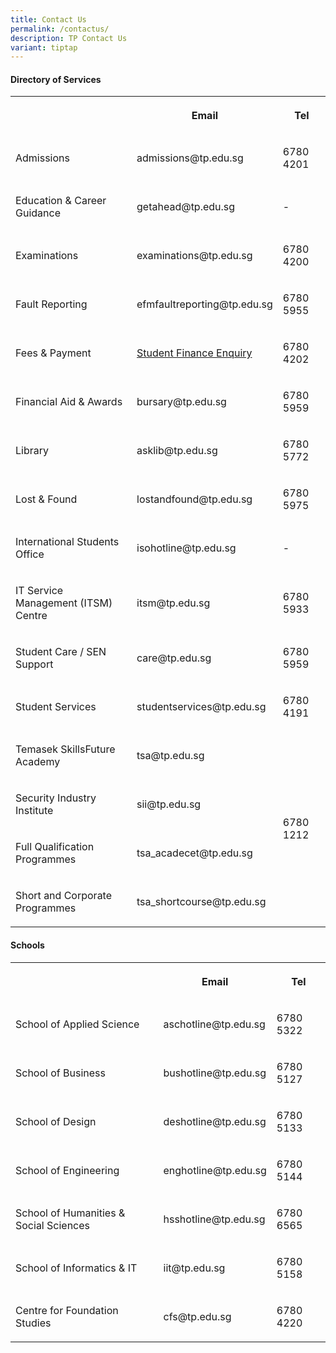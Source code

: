 ```yaml
---
title: Contact Us
permalink: /contactus/
description: TP Contact Us
variant: tiptap
---
```

<h4><strong>Directory of Services</strong></h4>
<table>
<tbody>
<tr>
<th rowspan="1" colspan="1">
<p></p>
</th>
<th rowspan="1" colspan="1">
<p><strong>Email</strong>
</p>
</th>
<th rowspan="1" colspan="1">
<p><strong>Tel</strong>
</p>
</th>
</tr>
<tr>
<td rowspan="1" colspan="1">
<p>Admissions</p>
</td>
<td rowspan="1" colspan="1">
<p>admissions@tp.edu.sg</p>
</td>
<td rowspan="1" colspan="1">
<p>6780 4201</p>
</td>
</tr>
<tr>
<td rowspan="1" colspan="1">
<p>Education &amp; Career Guidance</p>
</td>
<td rowspan="1" colspan="1">
<p>getahead@tp.edu.sg</p>
</td>
<td rowspan="1" colspan="1">
<p>-</p>
</td>
</tr>
<tr>
<td rowspan="1" colspan="1">
<p>Examinations</p>
</td>
<td rowspan="1" colspan="1">
<p>examinations@tp.edu.sg</p>
</td>
<td rowspan="1" colspan="1">
<p>6780 4200</p>
</td>
</tr>
<tr>
<td rowspan="1" colspan="1">
<p>Fault Reporting</p>
</td>
<td rowspan="1" colspan="1">
<p>efmfaultreporting@tp.edu.sg</p>
</td>
<td rowspan="1" colspan="1">
<p>6780 5955</p>
</td>
</tr>
<tr>
<td rowspan="1" colspan="1">
<p>Fees &amp; Payment</p>
</td>
<td rowspan="1" colspan="1">
<p><a href="https://go.gov.sg/fnahotline" rel="noopener noreferrer nofollow" target="_blank">Student Finance Enquiry</a>
</p>
</td>
<td rowspan="1" colspan="1">
<p>6780 4202</p>
</td>
</tr>
<tr>
<td rowspan="1" colspan="1">
<p>Financial Aid &amp; Awards</p>
</td>
<td rowspan="1" colspan="1">
<p>bursary@tp.edu.sg</p>
</td>
<td rowspan="1" colspan="1">
<p>6780 5959</p>
</td>
</tr>
<tr>
<td rowspan="1" colspan="1">
<p>Library</p>
</td>
<td rowspan="1" colspan="1">
<p>asklib@tp.edu.sg</p>
</td>
<td rowspan="1" colspan="1">
<p>6780 5772</p>
</td>
</tr>
<tr>
<td rowspan="1" colspan="1">
<p>Lost &amp; Found</p>
</td>
<td rowspan="1" colspan="1">
<p>lostandfound@tp.edu.sg</p>
</td>
<td rowspan="1" colspan="1">
<p>6780 5975</p>
</td>
</tr>
<tr>
<td rowspan="1" colspan="1">
<p>International Students Office</p>
</td>
<td rowspan="1" colspan="1">
<p>isohotline@tp.edu.sg</p>
</td>
<td rowspan="1" colspan="1">
<p>-</p>
</td>
</tr>
<tr>
<td rowspan="1" colspan="1">
<p>IT Service Management (ITSM) Centre</p>
</td>
<td rowspan="1" colspan="1">
<p>itsm@tp.edu.sg</p>
</td>
<td rowspan="1" colspan="1">
<p>6780 5933</p>
</td>
</tr>
<tr>
<td rowspan="1" colspan="1">
<p>Student Care / SEN Support</p>
</td>
<td rowspan="1" colspan="1">
<p>care@tp.edu.sg</p>
</td>
<td rowspan="1" colspan="1">
<p>6780 5959</p>
</td>
</tr>
<tr>
<td rowspan="1" colspan="1">
<p>Student Services</p>
</td>
<td rowspan="1" colspan="1">
<p>studentservices@tp.edu.sg</p>
</td>
<td rowspan="1" colspan="1">
<p>6780 4191</p>
</td>
</tr>
<tr>
<td rowspan="1" colspan="1">
<p>Temasek SkillsFuture Academy</p>
</td>
<td rowspan="1" colspan="1">
<p>tsa@tp.edu.sg</p>
</td>
<td rowspan="4" colspan="1">
<p>6780 1212</p>
</td>
</tr>
<tr>
<td rowspan="1" colspan="1">
<p>Security Industry Institute</p>
</td>
<td rowspan="1" colspan="1">
<p>sii@tp.edu.sg</p>
</td>
</tr>
<tr>
<td rowspan="1" colspan="1">
<p>Full Qualification Programmes</p>
</td>
<td rowspan="1" colspan="1">
<p>tsa_acadecet@tp.edu.sg</p>
</td>
</tr>
<tr>
<td rowspan="1" colspan="1">
<p>Short and Corporate Programmes</p>
</td>
<td rowspan="1" colspan="1">
<p>tsa_shortcourse@tp.edu.sg</p>
</td>
</tr>
</tbody>
</table>
<h4><strong>Schools</strong></h4>
<table>
<tbody>
<tr>
<th rowspan="1" colspan="1">
<p></p>
</th>
<th rowspan="1" colspan="1">
<p><strong>Email</strong>
</p>
</th>
<th rowspan="1" colspan="1">
<p><strong>Tel</strong>
</p>
</th>
</tr>
<tr>
<td rowspan="1" colspan="1">
<p>School of Applied Science</p>
</td>
<td rowspan="1" colspan="1">
<p>aschotline@tp.edu.sg</p>
</td>
<td rowspan="1" colspan="1">
<p>6780 5322</p>
</td>
</tr>
<tr>
<td rowspan="1" colspan="1">
<p>School of Business</p>
</td>
<td rowspan="1" colspan="1">
<p>bushotline@tp.edu.sg</p>
</td>
<td rowspan="1" colspan="1">
<p>6780 5127</p>
</td>
</tr>
<tr>
<td rowspan="1" colspan="1">
<p>School of Design</p>
</td>
<td rowspan="1" colspan="1">
<p>deshotline@tp.edu.sg</p>
</td>
<td rowspan="1" colspan="1">
<p>6780 5133</p>
</td>
</tr>
<tr>
<td rowspan="1" colspan="1">
<p>School of Engineering</p>
</td>
<td rowspan="1" colspan="1">
<p>enghotline@tp.edu.sg</p>
</td>
<td rowspan="1" colspan="1">
<p>6780 5144</p>
</td>
</tr>
<tr>
<td rowspan="1" colspan="1">
<p>School of Humanities &amp; Social Sciences</p>
</td>
<td rowspan="1" colspan="1">
<p>hsshotline@tp.edu.sg</p>
</td>
<td rowspan="1" colspan="1">
<p>6780 6565</p>
</td>
</tr>
<tr>
<td rowspan="1" colspan="1">
<p>School of Informatics &amp; IT</p>
</td>
<td rowspan="1" colspan="1">
<p>iit@tp.edu.sg</p>
</td>
<td rowspan="1" colspan="1">
<p>6780 5158</p>
</td>
</tr>
<tr>
<td rowspan="1" colspan="1">
<p>Centre for Foundation Studies</p>
</td>
<td rowspan="1" colspan="1">
<p>cfs@tp.edu.sg</p>
</td>
<td rowspan="1" colspan="1">
<p>6780 4220</p>
</td>
</tr>
</tbody>
</table>
<p></p>